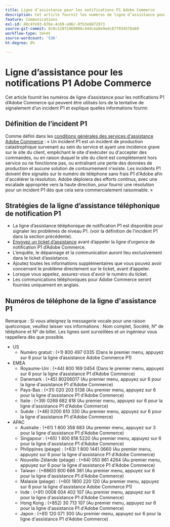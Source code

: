 ```yaml
---
title: Ligne d’assistance pour les notifications P1 Adobe Commerce
description: Cet article fournit les numéros de ligne d’assistance pour les notifications P1 d’Adobe Commerce qui peuvent être utilisés lors de la tentative de signalement d’un incident P1 et explique quelles informations fournir.
feature: Communications
exl-id: 48c4fe93-676e-4c69-a96c-8fb3e6872973
source-git-commit: 8c0c128f2469086c44dcea0e9edc87f934578a69
workflow-type: tm+mt
source-wordcount: '536'
ht-degree: 0%

---
```


# Ligne d’assistance pour les notifications P1 Adobe Commerce

Cet article fournit les numéros de ligne d’assistance pour les notifications P1 d’Adobe Commerce qui peuvent être utilisés lors de la tentative de signalement d’un incident P1 et explique quelles informations fournir.

## Définition de l’incident P1

Comme défini dans les [conditions générales des services d&#39;assistance Adobe Commerce](https://www.adobe.com/content/dam/cc/en/legal/terms/enterprise/pdfs/Magento-Support-Services-Terms-and-Conditions.pdf) : « Un incident P1 est un incident de production catastrophique survenant au sein du service et ayant une incidence grave sur le site du client, empêchant le site d&#39;exécuter ou d&#39;accepter des commandes, ou en raison duquel le site du client est complètement hors service ou ne fonctionne pas, ou entraînant une perte des données de production et aucune solution de contournement n&#39;existe. Les incidents P1 doivent être signalés sur le numéro de téléphone sans frais P1 d&#39;Adobe afin d&#39;accélérer la résolution. Adobe déploiera des efforts continus, avec une escalade appropriée vers la haute direction, pour fournir une résolution pour un incident P1 dès que cela sera commercialement raisonnable. »

## Stratégies de la ligne d’assistance téléphonique de notification P1

* La ligne d’assistance téléphonique de notification P1 est disponible pour signaler les problèmes de niveau P1. (voir la définition de l&#39;incident P1 dans la section précédente).
* [Envoyez un ticket d’assistance](https://experienceleague.adobe.com/docs/commerce-knowledge-base/kb/help-center-guide/magento-help-center-user-guide.html?lang=en#submit-ticket) avant d’appeler la ligne d’urgence de notification P1 d’Adobe Commerce.
* L’enquête, le dépannage et la communication auront lieu exclusivement dans le ticket d’assistance.
* Ajoutez toutes les informations supplémentaires que vous pouvez avoir concernant le problème directement sur le ticket, avant d’appeler.
* Lorsque vous appelez, assurez-vous d&#39;avoir le numéro du ticket.
* Les communications téléphoniques pour Adobe Commerce seront fournies uniquement en anglais.

## Numéros de téléphone de la ligne d&#39;assistance P1

Remarque : Si vous atteignez la messagerie vocale pour une raison quelconque, veuillez laisser vos informations : Nom complet, Société, N° de téléphone et N° de billet. Les lignes sont surveillées et un ingénieur vous rappellera dès que possible.

* US
   * Numéro gratuit : (+1) 800 497 0335 (Dans le premier menu, appuyez sur 6 pour la ligne d’assistance Adobe Commerce P1)
* EMEA
   * Royaume-Uni : (+44) 800 169 0454 (Dans le premier menu, appuyez sur 6 pour la ligne d’assistance P1 d’Adobe Commerce)
   * Danemark : (+45) 80206017 (Au premier menu, appuyez sur 6 pour la ligne d&#39;assistance P1 d&#39;Adobe Commerce)
   * Pays-Bas : (+31) 020 203 5138 (Au premier menu, appuyez sur 6 pour la ligne d&#39;assistance P1 d&#39;Adobe Commerce)
   * Italie : (+39) 0269 682 818 (Au premier menu, appuyez sur 6 pour la ligne d&#39;assistance P1 d&#39;Adobe Commerce)
   * Suède : (+46) 0200 810 330 (Au premier menu, appuyez sur 6 pour la ligne d&#39;assistance P1 d&#39;Adobe Commerce)
* APAC
   * Australie : (+61) 1 800 358 683 (Au premier menu, appuyez sur 3 pour la ligne d&#39;assistance P1 d&#39;Adobe Commerce)
   * Singapour : (+65) 1 800 818 5220 (Au premier menu, appuyez sur 6 pour la ligne d&#39;assistance P1 d&#39;Adobe Commerce)
   * Philippines (péage) : (+63) 1 800 1441 0660 (Au premier menu, appuyez sur 6 pour la ligne d&#39;assistance P1 d&#39;Adobe Commerce)
   * Nouvelle-Zélande (péage) : (+64) 050 861 4264 (Au premier menu, appuyez sur 6 pour la ligne d&#39;assistance P1 d&#39;Adobe Commerce)
   * Taïwan : (+886)0 800 666 381 (Au premier menu, appuyez sur 6 pour la ligne d&#39;assistance P1 d&#39;Adobe Commerce)
   * Malaisie (péage) : (+60) 1800 220 120 (Au premier menu, appuyez sur 6 pour la ligne d&#39;assistance Adobe Commerce P1)
   * Inde : (+91) 0008 004 402 107 (Au premier menu, appuyez sur 6 pour la ligne d&#39;assistance P1 d&#39;Adobe Commerce)
   * Hong Kong : (+852) 30 713 107 (Au premier menu, appuyez sur 6 pour la ligne d&#39;assistance P1 d&#39;Adobe Commerce)
   * Japon : (+81) 120 071 300 (Au premier menu, appuyez sur 6 pour la ligne d&#39;assistance P1 d&#39;Adobe Commerce)
